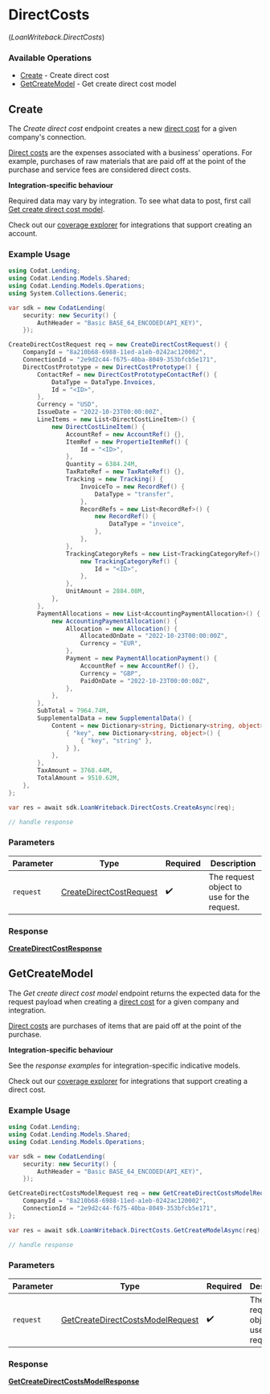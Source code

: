 # DirectCosts
(*LoanWriteback.DirectCosts*)

### Available Operations

* [Create](#create) - Create direct cost
* [GetCreateModel](#getcreatemodel) - Get create direct cost model

## Create

The *Create direct cost* endpoint creates a new [direct cost](https://docs.codat.io/lending-api#/schemas/DirectCost) for a given company's connection.

[Direct costs](https://docs.codat.io/lending-api#/schemas/DirectCost) are the expenses associated with a business' operations. For example, purchases of raw materials that are paid off at the point of the purchase and service fees are considered direct costs.

**Integration-specific behaviour**

Required data may vary by integration. To see what data to post, first call [Get create direct cost model](https://docs.codat.io/lending-api#/operations/get-create-directCosts-model).

Check out our [coverage explorer](https://knowledge.codat.io/supported-features/accounting?view=tab-by-data-type&dataType=directCosts) for integrations that support creating an account.


### Example Usage

```csharp
using Codat.Lending;
using Codat.Lending.Models.Shared;
using Codat.Lending.Models.Operations;
using System.Collections.Generic;

var sdk = new CodatLending(
    security: new Security() {
        AuthHeader = "Basic BASE_64_ENCODED(API_KEY)",
    });

CreateDirectCostRequest req = new CreateDirectCostRequest() {
    CompanyId = "8a210b68-6988-11ed-a1eb-0242ac120002",
    ConnectionId = "2e9d2c44-f675-40ba-8049-353bfcb5e171",
    DirectCostPrototype = new DirectCostPrototype() {
        ContactRef = new DirectCostPrototypeContactRef() {
            DataType = DataType.Invoices,
            Id = "<ID>",
        },
        Currency = "USD",
        IssueDate = "2022-10-23T00:00:00Z",
        LineItems = new List<DirectCostLineItem>() {
            new DirectCostLineItem() {
                AccountRef = new AccountRef() {},
                ItemRef = new PropertieItemRef() {
                    Id = "<ID>",
                },
                Quantity = 6384.24M,
                TaxRateRef = new TaxRateRef() {},
                Tracking = new Tracking() {
                    InvoiceTo = new RecordRef() {
                        DataType = "transfer",
                    },
                    RecordRefs = new List<RecordRef>() {
                        new RecordRef() {
                            DataType = "invoice",
                        },
                    },
                },
                TrackingCategoryRefs = new List<TrackingCategoryRef>() {
                    new TrackingCategoryRef() {
                        Id = "<ID>",
                    },
                },
                UnitAmount = 2884.08M,
            },
        },
        PaymentAllocations = new List<AccountingPaymentAllocation>() {
            new AccountingPaymentAllocation() {
                Allocation = new Allocation() {
                    AllocatedOnDate = "2022-10-23T00:00:00Z",
                    Currency = "EUR",
                },
                Payment = new PaymentAllocationPayment() {
                    AccountRef = new AccountRef() {},
                    Currency = "GBP",
                    PaidOnDate = "2022-10-23T00:00:00Z",
                },
            },
        },
        SubTotal = 7964.74M,
        SupplementalData = new SupplementalData() {
            Content = new Dictionary<string, Dictionary<string, object>>() {
                { "key", new Dictionary<string, object>() {
                    { "key", "string" },
                } },
            },
        },
        TaxAmount = 3768.44M,
        TotalAmount = 9510.62M,
    },
};

var res = await sdk.LoanWriteback.DirectCosts.CreateAsync(req);

// handle response
```

### Parameters

| Parameter                                                                     | Type                                                                          | Required                                                                      | Description                                                                   |
| ----------------------------------------------------------------------------- | ----------------------------------------------------------------------------- | ----------------------------------------------------------------------------- | ----------------------------------------------------------------------------- |
| `request`                                                                     | [CreateDirectCostRequest](../../Models/Operations/CreateDirectCostRequest.md) | :heavy_check_mark:                                                            | The request object to use for the request.                                    |


### Response

**[CreateDirectCostResponse](../../Models/Operations/CreateDirectCostResponse.md)**


## GetCreateModel

The *Get create direct cost model* endpoint returns the expected data for the request payload when creating a [direct cost](https://docs.codat.io/lending-api#/schemas/DirectCost) for a given company and integration.

[Direct costs](https://docs.codat.io/lending-api#/schemas/DirectCost) are purchases of items that are paid off at the point of the purchase.

**Integration-specific behaviour**

See the *response examples* for integration-specific indicative models.

Check out our [coverage explorer](https://knowledge.codat.io/supported-features/accounting?view=tab-by-data-type&dataType=directCosts) for integrations that support creating a direct cost.


### Example Usage

```csharp
using Codat.Lending;
using Codat.Lending.Models.Shared;
using Codat.Lending.Models.Operations;

var sdk = new CodatLending(
    security: new Security() {
        AuthHeader = "Basic BASE_64_ENCODED(API_KEY)",
    });

GetCreateDirectCostsModelRequest req = new GetCreateDirectCostsModelRequest() {
    CompanyId = "8a210b68-6988-11ed-a1eb-0242ac120002",
    ConnectionId = "2e9d2c44-f675-40ba-8049-353bfcb5e171",
};

var res = await sdk.LoanWriteback.DirectCosts.GetCreateModelAsync(req);

// handle response
```

### Parameters

| Parameter                                                                                       | Type                                                                                            | Required                                                                                        | Description                                                                                     |
| ----------------------------------------------------------------------------------------------- | ----------------------------------------------------------------------------------------------- | ----------------------------------------------------------------------------------------------- | ----------------------------------------------------------------------------------------------- |
| `request`                                                                                       | [GetCreateDirectCostsModelRequest](../../Models/Operations/GetCreateDirectCostsModelRequest.md) | :heavy_check_mark:                                                                              | The request object to use for the request.                                                      |


### Response

**[GetCreateDirectCostsModelResponse](../../Models/Operations/GetCreateDirectCostsModelResponse.md)**

